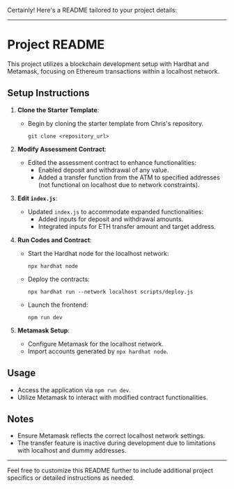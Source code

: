 Certainly! Here's a README tailored to your project details:

---

# Project README

This project utilizes a blockchain development setup with Hardhat and Metamask, focusing on Ethereum transactions within a localhost network.

## Setup Instructions

1. **Clone the Starter Template**:
   - Begin by cloning the starter template from Chris's repository.

     ```
     git clone <repository_url>
     ```

2. **Modify Assessment Contract**:
   - Edited the assessment contract to enhance functionalities:
     - Enabled deposit and withdrawal of any value.
     - Added a transfer function from the ATM to specified addresses (not functional on localhost due to network constraints).

3. **Edit `index.js`**:
   - Updated `index.js` to accommodate expanded functionalities:
     - Added inputs for deposit and withdrawal amounts.
     - Integrated inputs for ETH transfer amount and target address.

4. **Run Codes and Contract**:
   - Start the Hardhat node for the localhost network:

     ```
     npx hardhat node
     ```

   - Deploy the contracts:

     ```
     npx hardhat run --network localhost scripts/deploy.js
     ```

   - Launch the frontend:

     ```
     npm run dev
     ```

5. **Metamask Setup**:
   - Configure Metamask for the localhost network.
   - Import accounts generated by `npx hardhat node`.

## Usage

- Access the application via `npm run dev`.
- Utilize Metamask to interact with modified contract functionalities.

## Notes

- Ensure Metamask reflects the correct localhost network settings.
- The transfer feature is inactive during development due to limitations with localhost and dummy addresses.

---

Feel free to customize this README further to include additional project specifics or detailed instructions as needed.
